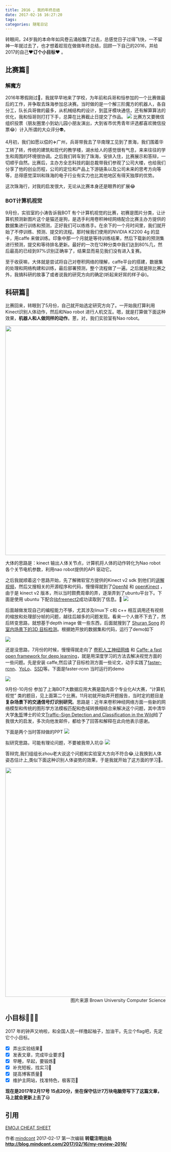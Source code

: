 ```yaml
---
title: 2016 , 我的年终总结
date: 2017-02-16 16:27:20
tags:
categories: 随笔日记
---
```

转眼间，24岁我的本命年如风卷云涌般飘了过去，总感觉日子过得飞快，一不留神一年就过去了，也才想着趁现在做做年终总结，回顾一下自己的2016，并给2017的自己:heart:**订个小目标**:heart: 。

## 比赛篇:muscle:
### 解魔方

2016年寒假刚过:monkey:，我就早早地来了学校，为年前和兵哥和恒参加的一个比赛做最后的工作，并争取去珠海参加总决赛。当时做的是一个解三阶魔方的机器人，各自分工，队长兵哥做的最多，从机械结构的设计，到蓝牙模块通信，还有解算算法的优化，我和恒哥则打打下手，总算在比赛截止日提交了作品。
![](http://7xn2mk.com1.z0.glb.clouddn.com/blog/images/resources/20160306.jpg)
比赛方又要微信组织投票（朋友圈里小到幼儿园小朋友演出，大到省市优秀青年评选都喜欢微信投票:joy:）计入所谓的大众评分:alien:。

4月初，我们如愿以偿的:airplane:广州，兵哥带我去了华南理工见到了景海，我们围着华工转了转，传统的建筑和现代的教学楼，湖水给人的感觉很有气息，来来往往的学生和周围的环境很协调。之后我们转车到了珠海，安排入住，比赛展示和答辩，一切顺乎自然。比赛后，主办方全志科技的副总裁带我们参观了公司大楼，也给我们分享了他的创业历程，公司的定位和产品上下游链条以及公司未来的思考方向等等，总得感觉深圳和珠海的电子行业有实力也比其他地区有得天独厚的优势。

这次珠海行，对我的启发很大，无论从比赛本身还是眼界的扩展:joy:

###  BOT计算机视觉

9月份，实验室的小涛告诉我BOT 有个计算机视觉的比赛，初赛是图片分类，让计算机预测新图片这个是猫还是狗，是选手利用卷积神经网络配合比赛主办方提供的数据集进行训练和预测，正好我们可以练练手。在余下的一个月时间里，我们就开始了不停训练、预测、提交的流程。那时候我们使用的NVIDIA K2200 4g 的显卡，用caffe 来做训练。印象中那一个月就是等待训练结果，然后下载新的预测集进行预测，提交和等待排名更新。最好的一次在12种分类中我们达到80%几，然后最高的已经到97%识别正确率了，结果显而易见我们没有进入复赛。

至于收获嘛，大体就是尝试将自己对卷积网络的理解，caffe平台的搭建，数据集的处理和网络构建和训练，最后部署预测，整个流程做了一遍。之后就是除比赛之外，我搞科研的故事了或者说我的研究方向的确定(听起来好屌的样子:laughing:)。

## 科研篇:punch:
比赛回来，转眼到了5月份，自己就开始选定研究方向了。一开始我打算利用 Kinect识别人体动作，然后和Nao robot 进行人机交互。嗯，就是打算做下面这种效果，**机器人和人做同样的动作**。蒽，对，我们实验室有Nao robot。

<img src="http://7xn2mk.com1.z0.glb.clouddn.com/blog/images/resources/kinect-nao.jpg" width="720" >

大体的思路是：kinect 输出人体关节点，计算机将人体的动作转化为Nao robot 各个关节电机参数，利用nao robot提供的API 驱动它。

之后我就顺着这个思路开始，先了解微软官方提供的Kinect v2 sdk 到他们的[讲解视频](https://mva.microsoft.com/zh-cn/training-courses/-kinect-for-windows-v2--8743?l=15BQDzV1_4504984382)，然后又搜相关的开源程序和代码，慢慢得就到了[OpenNI](https://structure.io/openni) 和 [openKinect](https://openkinect.org/wiki/Main_Page/zh-hans) ，由于是 kinect v2 版本，所以当时颇费周章的弄，逐渐弄到了ubuntu平台下。下面是使用 ubuntu 下配合[libfreenect2](https://github.com/OpenKinect/libfreenect2)成功读取到了信息。:poop:
![](http://7xn2mk.com1.z0.glb.clouddn.com/blog/images/resources/openkinect_v2_ubuntu.png)

后面越做发现自己的编程能力不够，尤其涉及linux下 c和 c++ 相互调用还有视频的缩放和处理部分帧的问题，越往后越多的问题发现。看来一个人做不下去了，然后转变思路，就想基于depth image 做一些东西，后面就搜到了 [Shuran Song](http://vision.princeton.edu/people/shurans/) 的[室内场景下的3D 目标检测](http://videolectures.net/eccv2014_song_depth_images/)。根据她开放的数据集和代码，运行了demo如下

![](http://7xn2mk.com1.z0.glb.clouddn.com/blog/images/resources/reproduce-shuransong-results.jpg)

还是没思路，7月份的时候，慢慢得就走向了 [卷积人工神经网络](http://cs231n.stanford.edu/) 和 [Caffe: a fast open framework for deep learning](http://blog.mindcont.com/2017/02/15/caffe-guide-book/)，就是用深度学习的方法去解决视觉方面的一些问题。先是安装 caffe,然后读了目标检测方面一些论文，动手实践了[faster-rcnn](https://github.com/ShaoqingRen/faster_rcnn)、[YoLo](http://pjreddie.com/darknet/yolo/)、[SSD](https://github.com/weiliu89/caffe/tree/ssd)等。下面是faster-rcnn 当时运行的demo

![](http://7xn2mk.com1.z0.glb.clouddn.com/blog/images/resources/faster-rcnn.png)

9月份-10月份 参加了上海BOT大数据应用大赛是国内首个专业化AI大赛，“计算机视觉” 类的题目，见上面第二个比赛。11月初就开始弄开题报告，当时定的题目是**复杂场景下的交通信号灯识别研究**。思路是：近年来卷积神经网络方面一些新的网络模型和传统的图形学方法模板匹配和色域转换相结合来解决这个问题，其中清华大学[朱哲](http://cg.cs.tsinghua.edu.cn/traffic-sign/)博士的论文[Traffic-Sign Detection and Classification in the Wild](http://cg.cs.tsinghua.edu.cn/traffic-sign/0682.pdf)给了我很大的启发，多次向他发邮件，都给予了回答和解释在此向他表示感谢。

下面是两个当时答辩做的PPT
![](http://7xn2mk.com1.z0.glb.clouddn.com/blog/images/resources/tlr-research-status.jpg)

拟研究思路，可能有理论问题，不要被我带入坑:stuck_out_tongue_winking_eye:
![](http://7xn2mk.com1.z0.glb.clouddn.com/blog/images/resources/idea-of-traffic-signal-recognition.jpg)

答辩完,我们组组长zhou老大说这个问题和实验室大方向不符合:joy:,让我换到人体姿态估计上,类似下面这种识别人体姿势的效果，于是我就开始了这方面的学习:dog:。

<img src="http://7xn2mk.com1.z0.glb.clouddn.com/blog/images/resources/amdo2012andriluka.jpg" align="right" width="720">
<p align="right">图片来源 Brown University Computer Science</p>

## 小目标:baby_chick::baby_chick::baby_chick:
2017 年的钟声又响啦，和全国人民一样撸起袖子，加油干。先立个flag吧，先定它个小目标。

- [x] 弄出实验结果:frog:
- [x] 发表文章，完成毕业要求:penguin:
- [x] 早睡，早起，要锻炼:ant:
- [x] 补充短板，找实习:wolf:
- [x] 提高博客质量:whale2:
- [x] 维护主网站，找准特色，极客范:palm_tree:

**现在是2017年2月17号 15点20分，坐在保守估计7万块电脑旁写下了这篇文章，马上就会更新上去了**:smiley:
## 引用
[EMOJI CHEAT SHEET](http://www.webpagefx.com/tools/emoji-cheat-sheet/)

作者:[mindcont](https://github.com/mindcont)  2017-02-17 第一次编辑
**转载注明出处 http://blog.mindcont.com/2017/02/16/my-review-2016/**
